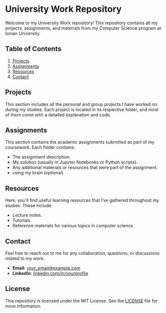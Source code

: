 # University Work Repository

Welcome to my University Work repository! This repository contains all my projects, assignments, and materials from my Computer Science program at Ionian University.

## Table of Contents

1. [Projects](#projects)
2. [Assignments](#assignments)
3. [Resources](#resources)
4. [Contact](#contact)

## Projects

This section includes all the personal and group projects I have worked on during my studies. Each project is located in its respective folder, and most of them come with a detailed explanation and code.


## Assignments

This section contains the academic assignments submitted as part of my coursework. Each folder contains:
- The assignment description.
- My solution (usually in Jupyter Notebooks or Python scripts).
- Any additional materials or resources that were part of the assignment.
- using my brain (optional)
  
## Resources

Here, you'll find useful learning resources that I’ve gathered throughout my studies. These include:
- Lecture notes.
- Tutorials.
- Reference materials for various topics in computer science.

## Contact

Feel free to reach out to me for any collaboration, questions, or discussions related to my work:

- **Email:** [your_email@example.com](mailto:nikolaosroufas@gmail.com)
- **LinkedIn:** [linkedin.com/in/yourprofile](https://www.linkedin.com/in/nikolaosroufas)

## License

This repository is licensed under the MIT License. See the [LICENSE](LICENSE) file for more information.

